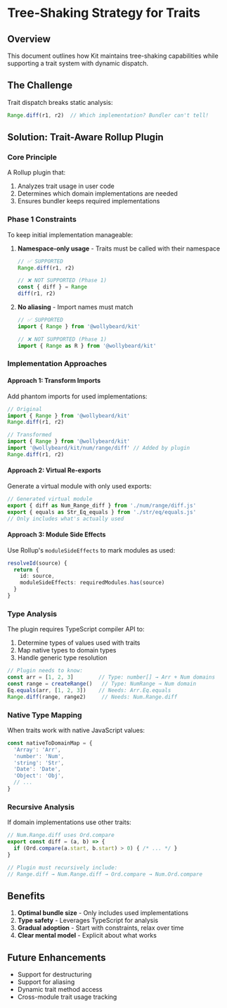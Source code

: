 # Tree-Shaking Strategy for Traits

## Overview

This document outlines how Kit maintains tree-shaking capabilities while supporting a trait system with dynamic dispatch.

## The Challenge

Trait dispatch breaks static analysis:
```typescript
Range.diff(r1, r2)  // Which implementation? Bundler can't tell!
```

## Solution: Trait-Aware Rollup Plugin

### Core Principle

A Rollup plugin that:
1. Analyzes trait usage in user code
2. Determines which domain implementations are needed
3. Ensures bundler keeps required implementations

### Phase 1 Constraints

To keep initial implementation manageable:

1. **Namespace-only usage** - Traits must be called with their namespace
   ```typescript
   // ✅ SUPPORTED
   Range.diff(r1, r2)
   
   // ❌ NOT SUPPORTED (Phase 1)
   const { diff } = Range
   diff(r1, r2)
   ```

2. **No aliasing** - Import names must match
   ```typescript
   // ✅ SUPPORTED
   import { Range } from '@wollybeard/kit'
   
   // ❌ NOT SUPPORTED (Phase 1)
   import { Range as R } from '@wollybeard/kit'
   ```

### Implementation Approaches

#### Approach 1: Transform Imports
Add phantom imports for used implementations:
```typescript
// Original
import { Range } from '@wollybeard/kit'
Range.diff(r1, r2)

// Transformed
import { Range } from '@wollybeard/kit'
import '@wollybeard/kit/num/range/diff' // Added by plugin
Range.diff(r1, r2)
```

#### Approach 2: Virtual Re-exports
Generate a virtual module with only used exports:
```typescript
// Generated virtual module
export { diff as Num_Range_diff } from './num/range/diff.js'
export { equals as Str_Eq_equals } from './str/eq/equals.js'
// Only includes what's actually used
```

#### Approach 3: Module Side Effects
Use Rollup's `moduleSideEffects` to mark modules as used:
```typescript
resolveId(source) {
  return {
    id: source,
    moduleSideEffects: requiredModules.has(source)
  }
}
```

### Type Analysis

The plugin requires TypeScript compiler API to:
1. Determine types of values used with traits
2. Map native types to domain types
3. Handle generic type resolution

```typescript
// Plugin needs to know:
const arr = [1, 2, 3]        // Type: number[] → Arr + Num domains
const range = createRange()   // Type: NumRange → Num domain
Eq.equals(arr, [1, 2, 3])    // Needs: Arr.Eq.equals
Range.diff(range, range2)     // Needs: Num.Range.diff
```

### Native Type Mapping

When traits work with native JavaScript values:

```typescript
const nativeToDomainMap = {
  'Array': 'Arr',
  'number': 'Num',
  'string': 'Str',
  'Date': 'Date',
  'Object': 'Obj',
  // ...
}
```

### Recursive Analysis

If domain implementations use other traits:
```typescript
// Num.Range.diff uses Ord.compare
export const diff = (a, b) => {
  if (Ord.compare(a.start, b.start) > 0) { /* ... */ }
}

// Plugin must recursively include:
// Range.diff → Num.Range.diff → Ord.compare → Num.Ord.compare
```

## Benefits

1. **Optimal bundle size** - Only includes used implementations
2. **Type safety** - Leverages TypeScript for analysis
3. **Gradual adoption** - Start with constraints, relax over time
4. **Clear mental model** - Explicit about what works

## Future Enhancements

- Support for destructuring
- Support for aliasing  
- Dynamic trait method access
- Cross-module trait usage tracking